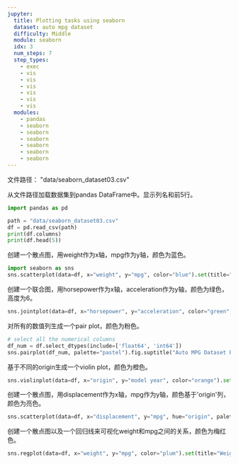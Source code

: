 ```yaml
---
jupyter:
  title: Plotting tasks using seaborn
  dataset: auto mpg dataset
  difficulty: Middle
  module: seaborn
  idx: 3
  num_steps: 7
  step_types:
    - exec
    - vis
    - vis
    - vis
    - vis
    - vis
    - vis    
  modules:
    - pandas
    - seaborn
    - seaborn
    - seaborn
    - seaborn
    - seaborn
    - seaborn
---
```


文件路径： "data/seaborn_dataset03.csv"

从文件路径加载数据集到pandas DataFrame中。显示列名和前5行。
```python
import pandas as pd

path = "data/seaborn_dataset03.csv"
df = pd.read_csv(path)
print(df.columns)
print(df.head(5))
```

创建一个散点图，用weight作为x轴，mpg作为y轴，颜色为蓝色。
```python
import seaborn as sns
sns.scatterplot(data=df, x="weight", y="mpg", color="blue").set(title="Weight vs MPG", xlabel="Weight", ylabel="MPG")
```

创建一个联合图，用horsepower作为x轴，acceleration作为y轴，颜色为绿色，高度为6。
```python
sns.jointplot(data=df, x="horsepower", y="acceleration", color="green", height=6).set_axis_labels("Horsepower", "Acceleration").fig.suptitle("Horsepower vs Acceleration")
```

对所有的数值列生成一个pair plot，颜色为粉色。
```python
# select all the numerical columns
df_num = df.select_dtypes(include=['float64', 'int64'])
sns.pairplot(df_num, palette="pastel").fig.suptitle("Auto MPG Dataset Pairplot")
```

基于不同的origin生成一个violin plot，颜色为橙色。
```python
sns.violinplot(data=df, x="origin", y="model year", color="orange").set(title="Violin Plot of model year", xlabel="origin", ylabel="model year")

```

创建一个散点图，用displacement作为x轴，mpg作为y轴，颜色基于'origin'列，颜色为亮色。
```python
sns.scatterplot(data=df, x="displacement", y="mpg", hue="origin", palette="bright").set(title="origin-based Scatterplot", xlabel="Displacement", ylabel="MPG")
```

创建一个散点图以及一个回归线来可视化weight和mpg之间的关系，颜色为梅红色。
```python
sns.regplot(data=df, x="weight", y="mpg", color="plum").set(title="Weight vs MPG", xlabel="Weight", ylabel="MPG")

```